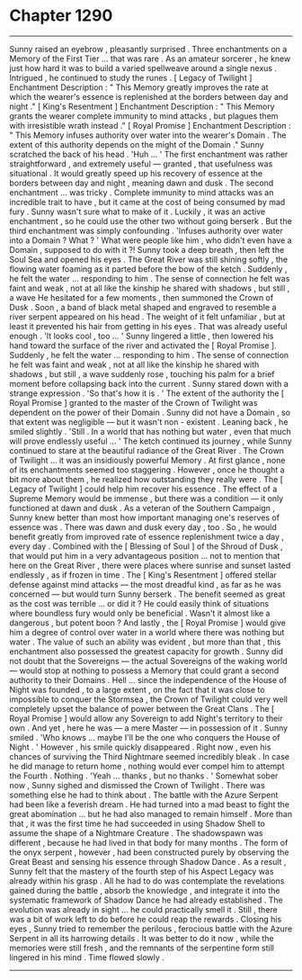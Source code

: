 
# Chapter 1290


---

Sunny raised an eyebrow , pleasantly surprised . Three enchantments on a Memory of the First Tier … that was rare . As an amateur sorcerer , he knew just how hard it was to build a varied spellweave around a single nexus . Intrigued , he continued to study the runes .
[ Legacy of Twilight ] Enchantment Description : " This Memory greatly improves the rate at which the wearer's essence is replenished at the borders between day and night ."
[ King's Resentment ] Enchantment Description : " This Memory grants the wearer complete immunity to mind attacks , but plagues them with irresistible wrath instead ."
[ Royal Promise ] Enchantment Description : " This Memory infuses authority over water into the wearer's Domain . The extent of this authority depends on the might of the Domain ."
Sunny scratched the back of his head . 'Huh … '
The first enchantment was rather straightforward , and extremely useful — granted , that usefulness was situational . It would greatly speed up his recovery of essence at the borders between day and night , meaning dawn and dusk .
The second enchantment … was tricky . Complete immunity to mind attacks was an incredible trait to have , but it came at the cost of being consumed by mad fury . Sunny wasn't sure what to make of it . Luckily , it was an active enchantment , so he could use the other two without going berserk . But the third enchantment was simply confounding .
'Infuses authority over water into a Domain ? What ? '
What were people like him , who didn't even have a Domain , supposed to do with it ?!
Sunny took a deep breath , then left the Soul Sea and opened his eyes . The Great River was still shining softly , the flowing water foaming as it parted before the bow of the ketch . Suddenly , he felt the water … responding to him . The sense of connection he felt was faint and weak , not at all like the kinship he shared with shadows , but still , a wave He hesitated for a few moments , then summoned the Crown of Dusk . Soon , a band of black metal shaped and engraved to resemble a river serpent appeared on his head . The weight of it felt unfamiliar , but at least it prevented his hair from getting in his eyes . That was already useful enough .
'It looks cool , too … '
Sunny lingered a little , then lowered his hand toward the surface of the river and activated the [ Royal Promise ].
Suddenly , he felt the water … responding to him . The sense of connection he felt was faint and weak , not at all like the kinship he shared with shadows , but still , a wave suddenly rose , touching his palm for a brief moment before collapsing back into the current . Sunny stared down with a strange expression . 'So that's how it is . '
The extent of the authority the [ Royal Promise ] granted to the master of the Crown of Twilight was dependent on the power of their Domain . Sunny did not have a Domain , so that extent was negligible — but it wasn't non - existent . Leaning back , he smiled slightly .
'Still . In a world that has nothing but water , even that much will prove endlessly useful … '
The ketch continued its journey , while Sunny continued to stare at the beautiful radiance of the Great River . The Crown of Twilight … it was an insidiously powerful Memory . At first glance , none of its enchantments seemed too staggering . However , once he thought a bit more about them , he realized how outstanding they really were . The [ Legacy of Twilight ] could help him recover his essence . The effect of a Supreme Memory would be immense , but there was a condition — it only functioned at dawn and dusk . As a veteran of the Southern Campaign , Sunny knew better than most how important managing one's reserves of essence was .
There was dawn and dusk every day , too . So , he would benefit greatly from improved rate of essence replenishment twice a day , every day . Combined with the [ Blessing of Soul ] of the Shroud of Dusk , that would put him in a very advantageous position … not to mention that here on the Great River , there were places where sunrise and sunset lasted endlessly , as if frozen in time . The [ King's Resentment ] offered stellar defense against mind attacks — the most dreadful kind , as far as he was concerned — but would turn Sunny berserk . The benefit seemed as great as the cost was terrible … or did it ? He could easily think of situations where boundless fury would only be beneficial . Wasn't it almost like a dangerous , but potent boon ?
And lastly , the [ Royal Promise ] would give him a degree of control over water in a world where there was nothing but water . The value of such an ability was evident , but more than that , this enchantment also possessed the greatest capacity for growth . Sunny did not doubt that the Sovereigns — the actual Sovereigns of the waking world — would stop at nothing to possess a Memory that could grant a second authority to their Domains . Hell … since the independence of the House of Night was founded , to a large extent , on the fact that it was close to impossible to conquer the Stormsea , the Crown of Twilight could very well completely upset the balance of power between the Great Clans . The [ Royal Promise ] would allow any Sovereign to add Night's territory to their own .
And yet , here he was — a mere Master — in possession of it . Sunny smiled . 'Who knows … maybe I'll be the one who conquers the House of Night . '
However , his smile quickly disappeared . Right now , even his chances of surviving the Third Nightmare seemed incredibly bleak . In case he did manage to return home , nothing would ever compel him to attempt the Fourth . Nothing .
'Yeah … thanks , but no thanks . '
Somewhat sober now , Sunny sighed and dismissed the Crown of Twilight . There was something else he had to think about . The battle with the Azure Serpent had been like a feverish dream . He had turned into a mad beast to fight the great abomination … but he had also managed to remain himself . More than that , it was the first time he had succeeded in using Shadow Shell to assume the shape of a Nightmare Creature .
The shadowspawn was different , because he had lived in that body for many months . The form of the onyx serpent , however , had been constructed purely by observing the Great Beast and sensing his essence through Shadow Dance . As a result , Sunny felt that the mastery of the fourth step of his Aspect Legacy was already within his grasp .
All he had to do was contemplate the revelations gained during the battle , absorb the knowledge , and integrate it into the systematic framework of Shadow Dance he had already established . The evolution was already in sight … he could practically smell it . Still , there was a bit of work left to do before he could reap the rewards . Closing his eyes , Sunny tried to remember the perilous , ferocious battle with the Azure Serpent in all its harrowing details . It was better to do it now , while the memories were still fresh , and the remnants of the serpentine form still lingered in his mind .
Time flowed slowly .

---

